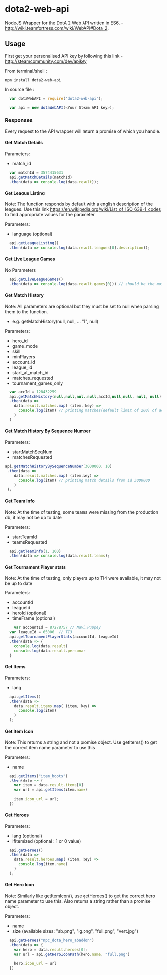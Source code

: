 # dota2-web-api

NodeJS Wrapper for the DotA 2 Web API written in ES6, - http://wiki.teamfortress.com/wiki/WebAPI#Dota_2.

## Usage
First get your personalised API key by following this link - http://steamcommunity.com/dev/apikey

From terminal/shell : 
``` 
npm install dota2-web-api
```


In source file : 

```javascript
  var dotaWebAPI = require('dota2-web-api');

  var api = new dotaWebAPI(<Your Steam API key>); 
```


### Responses
Every request to the API wrapper will return a promise of which you handle.
#### Get Match Details
Parameters:
  - match_id
```javascript
  var matchId = 3574415631
  api.getMatchDetails(matchId)
  .then(data => console.log(data.result));
```
#### Get League Listing
Note: The function responds by default with a english description of the leagues. Use this link  https://en.wikipedia.org/wiki/List_of_ISO_639-1_codes to find appropriate values for the parameter


Parameters:
  - language (optional)
```javascript
  api.getLeagueListing()
  .then(data => console.log(data.result.leagues[0].description));
```
#### Get Live League Games
No Parameters
```javascript
  api.getLiveLeagueGames()
  .then(data => console.log(data.result.games[0])) // should be the most recent;
```
#### Get Match History
Note: All parameters are optional but they must be set to null when parsing them to the function.
  - e.g. getMatchHistory(null, null, ... "1", null)


Parameters:
  - hero_id
  - game_mode
  - skill
  - minPlayers
  - account_id
  - league_id
  - start_at_match_id
  - matches_requested
  - tournament_games_only
```javascript
  var accId = 128432259
  api.getMatchHistory(null,null,null,null,accId,null,null, null, null)
  .then(data => 
    data.result.matches.map( (item, key) =>
      console.log(item) // printing matches(default limit of 200) of accId
    )
  )
```
#### Get Match History By Sequence Number
Parameters:
  - startMatchSeqNum
  - matchesRequested
```javascript
api.getMatchHistoryBySequenceNumber(3000000, 10)
 .then(data => 
    data.result.matches.map( (item,key) =>
      console.log(item) // printing match details from id 3000000
    )
 );
 ```
#### Get Team Info
Note: At the time of testing, some teams were missing from the production db, it may not be up to date


Parameters:
  - startTeamId
  - teamsRequested
```javascript
  api.getTeamInfo(1, 100)
  .then(data => console.log(data.result.teams);
```
#### Get Tournament Player stats
Note: At the time of testing, only players up to TI4 were available, it may not be up to date
 
 
Parameters:
  - accountId
  - leagueId 
  - heroId (optional)
  - timeFrame (optional)
```javascript
	var accountId = 87278757 // NaVi.Puppey
  var leagueId = 65006  // TI3
  api.getTournamentPlayerStats(accountId, leagueId)
  .then(data => {
    console.log(data.result)
    console.log(data.result.persona)
  }
```
#### Get Items
Parameters:
  - lang
```javascript
  api.getItems()
  .then(data => 
    data.result.items.map( (item, key) =>
      console.log(item)
    )
  );
```
#### Get Item Icon
Note: This returns a string and not a promise object. Use getItems() to get the correct item name parameter to use this


Parameters:
  - name
```javascript
  api.getItems("item_boots")
  .then(data => {
    var item = data.result.items[0];
    var url = api.getItems(item.name)
    
    item.icon_url = url;
  })
```
#### Get Heroes
Parameters:
  - lang (optional)
  - ifItemized (optional : 1 or 0 value)
```javascript
  api.getHeroes()
  .then(data => 
    data.result.heroes.map( (item, key) =>
      console.log(item.name)
    )
  );
```
#### Get Hero Icon
Note: Similarly like getItemIcon(), use getHeroes() to get the correct hero name parameter to use this. Also returns a string rather than a promise object.


Parameters:
  - name
  - size (available sizes: "sb.png", "lg.png", "full.png", "vert.jpg")
```javascript
  api.getHeroes("npc_dota_hero_abaddon")
  .then(data => {
    var hero = data.result.heroes[0];
    var url = api.getHeroIconPath(hero.name, "full.png")
    
    hero.icon_url = url
  })
```  
